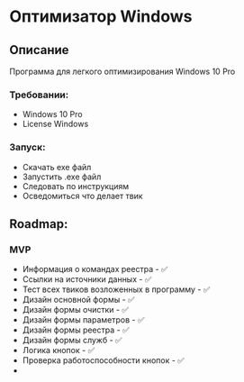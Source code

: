 # Оптимизатор Windows

[DOWNLOAD]:https://cloclo57.datacloudmail.ru/attach/7YuUHgx9TA29WcsqZwuDB6abzptoqmriaMApkcKHTzj9q4wMSH8jzZgc4LGPJ8LUjsaWRR/djspektr2001@mail.ru/%D0%BE%D0%BF%D1%82%D0%B8%D0%BC%D0%B8%D0%B7%D0%B0%D1%82%D0%BE%D1%80/optimizator.exe


## Описание
Программа для легкого оптимизирования Windows 10 Pro

### Требовании:
* Windows 10 Pro
* License Windows

### Запуск:
* Скачать exe файл
* Запустить .exe файл
* Следовать по инструкциям
* Осведомиться что делает твик

## Roadmap:
### MVP
* Информация о командах реестра - ✅
* Ссылки на источники данных - ✅
* Тест всех твиков возложенных в программу - ✅
* Дизайн основной формы - ✅
* Дизайн формы очистки - ✅
* Дизайн формы параметров - ✅
* Дизайн формы реестра - ✅
* Дизайн формы служб - ✅
* Логика кнопок - ✅
* Проверка работоспособности кнопок - ✅
* 
